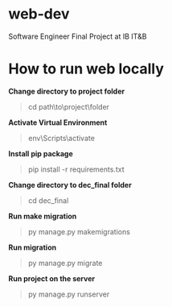 # web-dev
Software Engineer Final Project at IB IT&B

# How to run web locally
**Change directory to project folder**
> cd path\to\project\folder

**Activate Virtual Environment**
> env\Scripts\activate

**Install pip package**
> pip install -r requirements.txt

**Change directory to dec_final folder**
> cd dec_final

**Run make migration**
> py manage.py makemigrations

**Run migration**
> py manage.py migrate

**Run project on the server**
> py manage.py runserver
